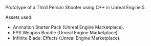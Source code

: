 Prototype of a Third Person Shooter using C++ in Unreal Engine 5. 

Assets used:

- Animation Starter Pack (Unreal Engine Marketplace).
- FPS Weapon Bundle (Unreal Engine Marketplace).
- Infinite Blade: Effects (Unreal Engine Marketplace).
